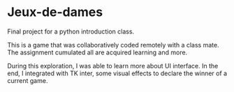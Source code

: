 # Jeux-de-dames

Final project for a python introduction class.

This is a game that was collaboratively coded remotely with a class mate. The assignment cumulated all are acquired learning and more. 

During this exploration, I was able to learn more about UI interface. In the end, I integrated with TK inter, some visual effects to declare the winner of a current game.

